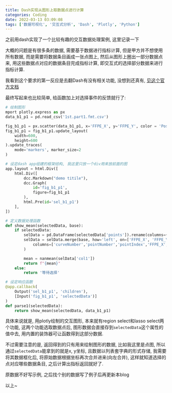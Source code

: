 ```yaml
---
title: Dash实现从图形上取数据点进行计算
categories: Coding
date: 2022-03-13 03:09:08
tags: ['数据可视化', '交互式分析', 'Dash', 'Plotly', 'Python']
---
```


之前用dash实现了一个比较有趣的交互数据处理案例, 这里记录一下
<!-- 摘要部分 -->
<!-- more -->
大概的问题是有很多条的数据, 需要基于数据进行指标计算, 但是甲方并不想使用所有数据, 而是需要将数据条目画成一张点图上, 然后从图形上圈出一部分数据点来, 用这些数据点对应的数据条目完成指标计算, 即交互式的选择部分数据来进行指标计算.

我看到这个要求的第一反应是去翻Dash有没有相关功能, 没想到还真有, [见这个官方文档]()

最终写起来也比较简单, 给函数加上对选择事件的反馈就行了:

```python
# 绘制图形
mport plotly.express as px
data_b1_p1 = pd.read_csv('1st.part1.fmt.csv')

fig_b1_p1 = px.scatter(data_b1_p1, x='FFPE_X', y='FFPE_Y', color = 'Pos', opacity=0.5)
fig_b1_p1 = fig_b1_p1.update_layout(
    width=600,
    height=600
).update_traces(
    mode='markers', marker_size=2
)

# 设定dash app组建的框架结构, 我这里只放一个div用来放前面的图
app.layout = html.Div([
    html.Div([
        dcc.Markdown("demo titile"),
        dcc.Graph(
            id='fig_b1_p1',
            figure=fig_b1_p1
        ),
        html.Pre(id='sel_b1_p1')
    ],
])

# 定义数据处理函数
def show_mean(selectedData, base):
    if selectedData:
        selData = pd.DataFrame(selectedData['points']).rename(columns={'x': 'FFPE_X','y': 'FFPE_Y'})
        selData = selData.merge(base, how='left', on=['FFPE_X', 'FFPE_Y']).drop(
            columns=['curveNumber','pointNumber','pointIndex','FFPE_X','FFPE_Y', 'Pos', 'OID', 'Marker']
        )

        mean = nanmean(selData['col1'])
        return f"{mean}"
    else:
        return '等待选择'

# 设定响应函数
@app.callback(
    Output('sel_b1_p1', 'children'),
    [Input('fig_b1_p1', 'selectedData')]
)
def parse1(selectedData):
    return show_mean(selectedData, data_b1_p1)

```

具体来说就是, 用plotly绘制的交互图形, 本来就有region select和lasso select两个功能, 这两个功能选取数据点后, 图形数据会直接存到`selectedData`这个属性的值中去, 用内置的装饰器可让函数得到这部分数据.

不过需要注意的是, 返回得到的只有用来绘制图形的数据, 比如我这里是点图, 所以通过`selectedData`能拿到的就是x, y坐标, 且数据以列表套字典的形式存储, 我需要将其数据框化后, 将原始数据根据坐标再次合并进来(向左合并), 这样就知道选择的点对应哪些数据条目, 之后计算出指标返回就好了.

原数据不好写示例, 之后找个别的数据写了例子后再更新本blog

以上~
